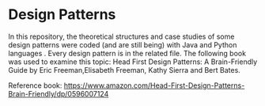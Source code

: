 # Design Patterns

In this repository, the theoretical structures and case studies of some design patterns were coded (and are still being) with Java and Python languages . Every design pattern is in the related file. The following book was used to examine this topic: Head First Design Patterns: A Brain-Friendly Guide by Eric Freeman,Elisabeth Freeman, Kathy Sierra and Bert Bates. 

Reference book: https://www.amazon.com/Head-First-Design-Patterns-Brain-Friendly/dp/0596007124
